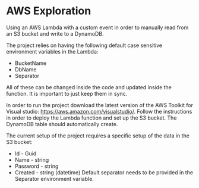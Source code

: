 # AWS Exploration
Using an AWS Lambda with a custom event in order to manually read from an S3 bucket and write to a DynamoDB.

The project relies on having the following default case sensitive environment variables in the Lambda:
 - BucketName
 - DbName
 - Separator

All of these can be changed inside the code and updated inside the function. It is important to just keep them in sync.

In order to run the project download the latest version of the AWS Toolkit for Visual studio: https://aws.amazon.com/visualstudio/. Follow the instructions in order to deploy the Lambda function and set up the S3 bucket. The DynamoDB table should automatically create.

The current setup of the project requires a specific setup of the data in the S3 bucket:
 - Id - Guid
 - Name - string
 - Password - string
 - Created - string (datetime)
Default separator needs to be provided in the Separator environment variable.
